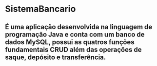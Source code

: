# SistemaBancario

## É uma aplicação desenvolvida na linguagem de programação Java e conta com um banco de dados MySQL, possui as quatros funções fundamentais CRUD além das operações de saque, depósito e transferência.
